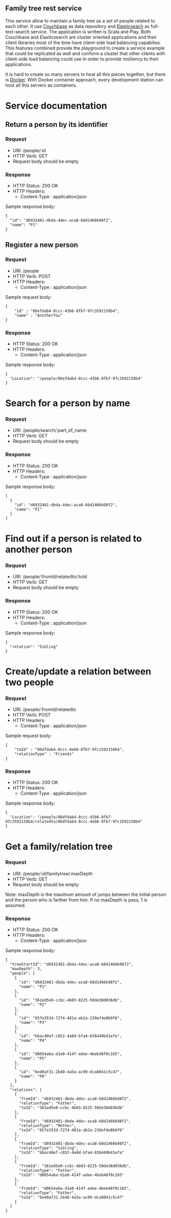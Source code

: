 Family tree rest service
-----------------------

This service allow to maintain a family tree as a set of people related to each other.
It use [Couchbase](http://www.couchbase.com/) as data repository and [Elasticseach](www.elastic.co) as full-text-search service.
The application is written is Scala and Play.
Both Couchbase and Elasticsearch are cluster oriented applications and their client libraries most of the time have client-side load balancing capabilies.
This features combined provide the playground to create a service example that could be replicated as well and conform a cluster that other clients with client-side load balancing could use in order to provide resiliency to their applications.

It is hard to create so many servers to host all this pieces together, but there is [Docker](https://www.docker.com/).
With Docker container approach, every development station can host all this servers as containers.

# Service documentation

## Return a person by its identifier

### Request
- URI: /people/:id
- HTTP Verb: GET
- Request body should be empty

### Response
- HTTP Status: 200 OK
- HTTP Headers:
    - Content-Type : application/json

Sample response body:
```
{
  "id": "d6932481-dbda-4dec-aca8-68d1466b98f2",
  "name": "P1"
}
```

## Register a new person

### Request
- URI: /people
- HTTP Verb: POST
- HTTP Headers:
    - Content-Type : application/json

Sample request body:
```
{
    "id" : "86efdab4-8ccc-43b6-8fb7-9fc3592158b4",
    "name" : "AnotherYou"
}
```

### Response
- HTTP Status: 200 OK
- HTTP Headers:
    - Content-Type : application/json

Sample response body:
```
{
  "Location": "/people/86efdab4-8ccc-43b6-8fb7-9fc3592158b4"
}
```

# Search for a person by name

### Request
- URI: /people/search/:part_of_name
- HTTP Verb: GET
- Request body should be empty

### Response
- HTTP Status: 200 OK
- HTTP Headers:
    - Content-Type : application/json

Sample response body:
```
[
  {
    "id": "d6932481-dbda-4dec-aca8-68d1466b98f2",
    "name": "P1"
  }
]
```

# Find out if a person is related to another person

### Request
- URI: /people/:fromId/relatedto/:toId
- HTTP Verb: GET
- Request body should be empty

### Response
- HTTP Status: 200 OK
- HTTP Headers:
    - Content-Type : application/json

Sample response body:
```
{
  "relation": "Sibling"
}
```

# Create/update a relation between two people

### Request
- URI: /people/:fromId/relatedto
- HTTP Verb: POST
- HTTP Headers:
    - Content-Type : application/json

Sample request body:
```
{
    "toId" : "86dfdab4-8ccc-4eb6-8fb7-9fc1592158b4",
    "relationType" : "Friends"
}
```

### Response
- HTTP Status: 200 OK
- HTTP Headers:
    - Content-Type : application/json

Sample response body:
```
{
  "Location": "/people/86dfdab4-8ccc-43b6-8fb7-9fc3592158b4/relatedto/86dfdab4-8ccc-4eb6-8fb7-9fc1592158b4"
}
```

# Get a family/relation tree

### Request
- URI: /people/:id/familytree/:maxDepth
- HTTP Verb: GET
- Request body should be empty

Note: maxDepth is the maximum amount of jumps between the initial person and the person who is farther from him.
If no maxDepth is pass, 1 is assumed.
### Response
- HTTP Status: 200 OK
- HTTP Headers:
    - Content-Type : application/json

Sample response body:
```
{
  "treeStartId": "d6932481-dbda-4dec-aca8-68d1466b98f2",
  "maxDepth": 3,
  "people": [
    {
      "id": "d6932481-dbda-4dec-aca8-68d1466b98f2",
      "name": "P1"
    },
    {
      "id": "361ed5e0-ccbc-4b03-8225-50de38d036db",
      "name": "P2"
    },
    {
      "id": "657e353d-7274-481a-ab2a-239ef4e8b9f6",
      "name": "P3"
    },
    {
      "id": "bbac40ef-c852-4a9d-bfa4-836449b41efa",
      "name": "P4"
    },
    {
      "id": "d0654a6a-d1e0-414f-adee-4beb48f0c165",
      "name": "P5"
    },
    {
      "id": "be40af31-2b40-4a5a-ac09-dca8041c5c47",
      "name": "P6"
    }
  ],
  "relations": [
    {
      "fromId": "d6932481-dbda-4dec-aca8-68d1466b98f2",
      "relationType": "Father",
      "toId": "361ed5e0-ccbc-4b03-8225-50de38d036db"
    },
    {
      "fromId": "d6932481-dbda-4dec-aca8-68d1466b98f2",
      "relationType": "Mother",
      "toId": "657e353d-7274-481a-ab2a-239ef4e8b9f6"
    },
    {
      "fromId": "d6932481-dbda-4dec-aca8-68d1466b98f2",
      "relationType": "Sibling",
      "toId": "bbac40ef-c852-4a9d-bfa4-836449b41efa"
    },
    {
      "fromId": "361ed5e0-ccbc-4b03-8225-50de38d036db",
      "relationType": "Father",
      "toId": "d0654a6a-d1e0-414f-adee-4beb48f0c165"
    },
    {
      "fromId": "d0654a6a-d1e0-414f-adee-4beb48f0c165",
      "relationType": "Father",
      "toId": "be40af31-2b40-4a5a-ac09-dca8041c5c47"
    }
  ]
}
```
